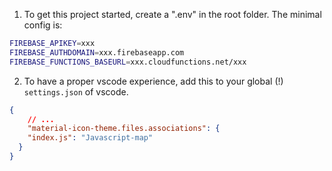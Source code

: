 1. To get this project started, create a ".env" in the root folder. The minimal config is:
```bash
FIREBASE_APIKEY=xxx
FIREBASE_AUTHDOMAIN=xxx.firebaseapp.com
FIREBASE_FUNCTIONS_BASEURL=xxx.cloudfunctions.net/xxx
```

2. To have a proper vscode experience, add this to your global (!) `settings.json` of vscode.
```json
{
	// ...
	"material-icon-theme.files.associations": {
    "index.js": "Javascript-map"
  }
}
```